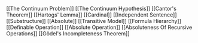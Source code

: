 [[The Continuum Problem]]
[[The Continuum Hypothesis]]
[[Cantor's Theorem]]
[[Hartogs' Lemma]]
[[Cardinal]]
[[Independent Sentence]]
[[Substructure]]
[[Absolute]]
[[Transitive Model]]
[[Formula Hierarchy]]
[[Definable Operation]]
[[Absolute Operation]]
[[Absoluteness Of Recursive Operations]]
[[Gödel's Incompleteness Theorem]]


